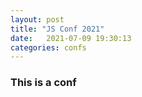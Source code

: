 ```yaml
---
layout: post
title: "JS Conf 2021"
date:   2021-07-09 19:30:13
categories: confs
---
```


### This is a conf
